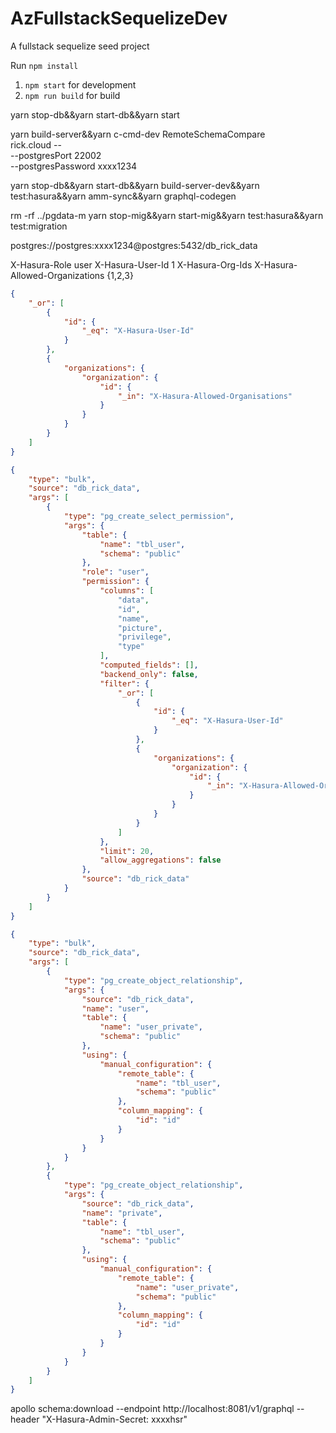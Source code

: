 # AzFullstackSequelizeDev

A fullstack sequelize seed project

Run `npm install`

  1. `npm start` for development
  2. `npm run build` for build

yarn stop-db&&yarn start-db&&yarn start

yarn build-server&&yarn c-cmd-dev RemoteSchemaCompare \
    rick.cloud -- \
    --postgresPort 22002 \
    --postgresPassword xxxx1234

yarn stop-db&&yarn start-db&&yarn build-server-dev&&yarn test:hasura&&yarn amm-sync&&yarn graphql-codegen

rm -rf ../pgdata-m
yarn stop-mig&&yarn start-mig&&yarn test:hasura&&yarn test:migration


postgres://postgres:xxxx1234@postgres:5432/db_rick_data



X-Hasura-Role user
X-Hasura-User-Id 1
X-Hasura-Org-Ids 
X-Hasura-Allowed-Organizations {1,2,3}

```json
{
    "_or": [
        {
            "id": {
                "_eq": "X-Hasura-User-Id"
            }
        },
        {
            "organizations": {
                "organization": {
                    "id": {
                        "_in": "X-Hasura-Allowed-Organisations"
                    }
                }
            }
        }
    ]
}
```
```json
{
    "type": "bulk",
    "source": "db_rick_data",
    "args": [
        {
            "type": "pg_create_select_permission",
            "args": {
                "table": {
                    "name": "tbl_user",
                    "schema": "public"
                },
                "role": "user",
                "permission": {
                    "columns": [
                        "data",
                        "id",
                        "name",
                        "picture",
                        "privilege",
                        "type"
                    ],
                    "computed_fields": [],
                    "backend_only": false,
                    "filter": {
                        "_or": [
                            {
                                "id": {
                                    "_eq": "X-Hasura-User-Id"
                                }
                            },
                            {
                                "organizations": {
                                    "organization": {
                                        "id": {
                                            "_in": "X-Hasura-Allowed-Organisations"
                                        }
                                    }
                                }
                            }
                        ]
                    },
                    "limit": 20,
                    "allow_aggregations": false
                },
                "source": "db_rick_data"
            }
        }
    ]
}
```
```json
{
    "type": "bulk",
    "source": "db_rick_data",
    "args": [
        {
            "type": "pg_create_object_relationship",
            "args": {
                "source": "db_rick_data",
                "name": "user",
                "table": {
                    "name": "user_private",
                    "schema": "public"
                },
                "using": {
                    "manual_configuration": {
                        "remote_table": {
                            "name": "tbl_user",
                            "schema": "public"
                        },
                        "column_mapping": {
                            "id": "id"
                        }
                    }
                }
            }
        },
        {
            "type": "pg_create_object_relationship",
            "args": {
                "source": "db_rick_data",
                "name": "private",
                "table": {
                    "name": "tbl_user",
                    "schema": "public"
                },
                "using": {
                    "manual_configuration": {
                        "remote_table": {
                            "name": "user_private",
                            "schema": "public"
                        },
                        "column_mapping": {
                            "id": "id"
                        }
                    }
                }
            }
        }
    ]
}
```

apollo schema:download --endpoint http://localhost:8081/v1/graphql --header "X-Hasura-Admin-Secret: xxxxhsr"

